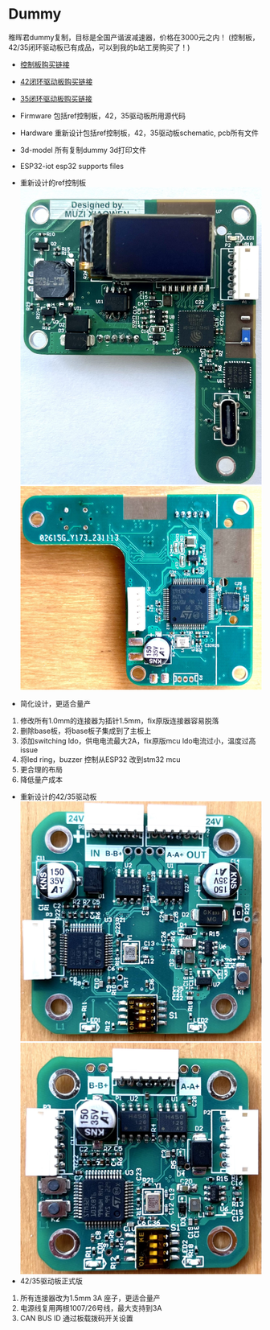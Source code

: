 # Dummy
稚晖君dummy复制，目标是全国产谐波减速器，价格在3000元之内！
(控制板，42/35闭环驱动板已有成品，可以到我的b站工房购买了！)
- [控制板购买链接](https://gf.bilibili.com/item/detail/1104338058?noTitleBar=1&from=mall-up_itemDetail&msource=comments_1760564963)
- [42闭环驱动板购买链接](https://gf.bilibili.com/item/detail/1104336058?noTitleBar=1&from=mall-up_itemDetail&msource=comments_1760564963)
- [35闭环驱动板购买链接](https://gf.bilibili.com/item/detail/1104337058?noTitleBar=1&from=mall-up_itemDetail&msource=comments_1760564963)

- Firmware 包括ref控制板，42，35驱动板所用源代码
- Hardware 重新设计包括ref控制板，42，35驱动板schematic, pcb所有文件
- 3d-model 所有复制dummy 3d打印文件
- ESP32-iot esp32 supports files

- 重新设计的ref控制板
![](images/controller_top.jpg)
![](images/controller_bot.jpg)
- 简化设计，更适合量产
1. 修改所有1.0mm的连接器为插针1.5mm，fix原版连接器容易脱落
1. 删除base板，将base板子集成到了主板上
1. 添加switching ldo，供电电流最大2A，fix原版mcu ldo电流过小，温度过高issue
1. 将led ring，buzzer 控制从ESP32 改到stm32 mcu
1. 更合理的布局
1. 降低量产成本

- 重新设计的42/35驱动板
![](images/m42.jpg)
![](images/m35.jpg)
- 42/35驱动板正式版
1. 所有连接器改为1.5mm 3A 座子，更适合量产
1. 电源线复用两根1007/26号线，最大支持到3A
1. CAN BUS ID 通过板载拨码开关设置
